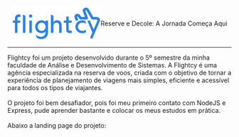 <div style="
  display: flex;
  align-items: center;
  justify-content: center;
  ">

<img src="https://raw.githubusercontent.com/Tobias-Melo/flightcy/main/public/logos/logo-blue.svg" width="200px">

<p>Reserve e Decole: A Jornada Começa Aqui
</p>
</div>

<hr>

Flightcy foi um projeto desenvolvido durante o 5º semestre da minha faculdade de Análise e Desenvolvimento de Sistemas. A Flightcy é uma agência especializada na reserva de voos, criada com o objetivo de tornar a experiência de planejamento de viagens mais simples, eficiente e acessível para todos os tipos de viajantes. <br>
<br>
O projeto foi bem desafiador, pois foi meu primeiro contato com NodeJS e Express, pude aprender bastante e colocar os meus estudos em prática.
<br>
<br>
Abaixo a landing page do projeto:
<br>

